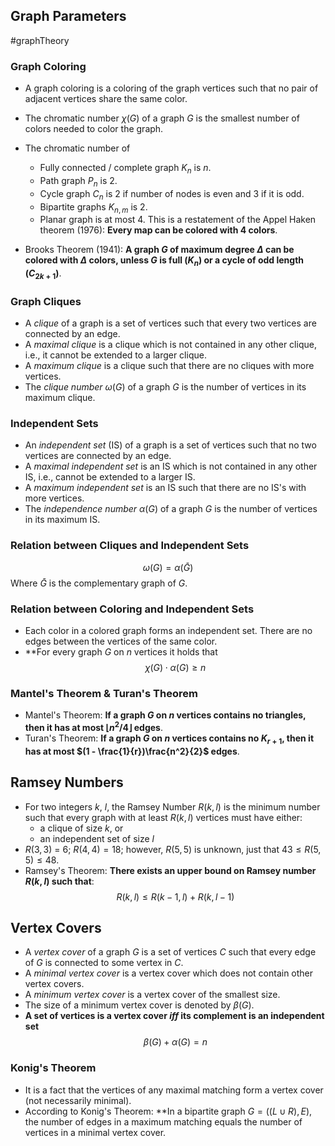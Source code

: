 ## Graph Parameters
#graphTheory 

### Graph Coloring
- A graph coloring is a coloring of the graph vertices such that no pair of adjacent vertices share the same color.
- The chromatic number $\chi(G)$ of a graph $G$ is the smallest number of colors needed to color the graph.
- The chromatic number of
	- Fully connected / complete graph $K_n$ is $n$.
	- Path graph $P_n$ is 2.
	- Cycle graph $C_n$ is 2 if number of nodes is even and 3 if it is odd.
	- Bipartite graphs $K_{n, m}$ is 2.
	- Planar graph is at most 4. This is a restatement of the Appel Haken theorem (1976): **Every map can be colored with 4 colors**.

- Brooks Theorem (1941): **A graph $G$ of maximum degree $\Delta$ can be colored with $\Delta$ colors, unless $G$ is full ($K_n$) or a cycle of odd length ($C_{2k + 1}$)**.

### Graph Cliques
- A *clique* of a graph is a set of vertices such that every two vertices are connected by an edge.
- A *maximal clique* is a clique which is not contained in any other clique, i.e., it cannot be extended to a larger clique.
- A *maximum clique* is a clique such that there are no cliques with more vertices.
- The *clique number* $\omega(G)$ of a graph $G$ is the number of vertices in its maximum clique.

### Independent Sets
- An *independent set* (IS) of a graph is a set of vertices such that no two vertices are connected by an edge.
- A *maximal independent set* is an IS which is not contained in any other IS, i.e., cannot be extended to a larger IS.
- A *maximum independent set* is an IS such that there are no IS's with more vertices.
- The *independence number* $\alpha(G)$ of a graph $G$ is the number of vertices in its maximum IS.

### Relation between Cliques and Independent Sets
$$\omega(G) = \alpha(\bar{G})$$
Where $\bar{G}$ is the complementary graph of $G$.

### Relation between Coloring and Independent Sets
- Each color in a colored graph forms an independent set. There are no edges between the vertices of the same color.
- **For every graph $G$ on $n$ vertices it holds that $$\chi(G) \cdot \alpha(G) \geq n$$

### Mantel's Theorem & Turan's Theorem
- Mantel's Theorem: **If a graph $G$ on $n$ vertices contains no triangles, then it has at most $\lfloor{n^2 / 4}\rfloor$ edges**.
- Turan's Theorem: **If a graph $G$ on $n$ vertices contains no $K_{r+1}$, then it has at most $(1 - \frac{1}{r})\frac{n^2}{2}$ edges**. 

## Ramsey Numbers
- For two integers $k$, $l$, the Ramsey Number $R(k, l)$ is the minimum number such that every graph with at least $R(k, l)$ vertices must have either:
	- a clique of size $k$, or
	- an independent set of size $l$
- $R(3, 3)$ = 6; $R(4, 4) = 18$; however, $R(5, 5)$ is unknown, just that $43 \leq R(5, 5) \leq 48$.
- Ramsey's Theorem: **There exists an upper bound on Ramsey number $R(k, l)$ such that**: $$R(k, l) \leq R(k - 1, l) + R(k, l- 1)$$

## Vertex Covers
- A *vertex cover* of a graph $G$ is a set of vertices $C$ such that every edge of $G$ is connected to some vertex in $C$.
- A *minimal vertex cover* is a vertex cover which does not contain other vertex covers.
- A *minimum vertex cover* is a vertex cover of the smallest size.
- The size of a minimum vertex cover is denoted by $\beta(G)$.
- **A set of vertices is a vertex cover $iff$ its complement is an independent set** $$\beta(G) + \alpha(G) = n$$

### Konig's Theorem
- It is a fact that the vertices of any maximal matching form a vertex cover (not necessarily minimal).
- According to Konig's Theorem: **In a bipartite graph $G = ((L \cup R), E)$, the number of edges in a maximum matching equals the number of vertices in a minimal vertex cover.